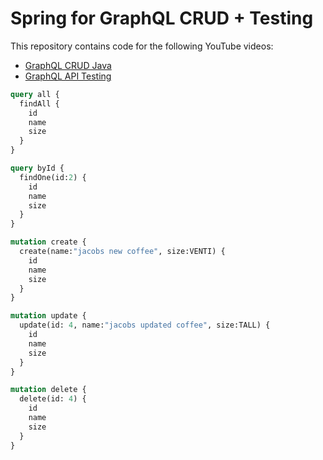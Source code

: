 # Spring for GraphQL CRUD + Testing

This repository contains code for the following YouTube videos: 

- [GraphQL CRUD Java](https://youtu.be/AgSO3rcSuHE)
- [GraphQL API Testing](https://youtu.be/0b0x3C_BTT8)


```graphql
query all {
  findAll {
    id
    name
    size
  }
}

query byId {
  findOne(id:2) {
    id
    name
    size
  }
}

mutation create {
  create(name:"jacobs new coffee", size:VENTI) {
    id
    name
    size
  }
}

mutation update {
  update(id: 4, name:"jacobs updated coffee", size:TALL) {
    id
    name
    size
  }
}

mutation delete {
  delete(id: 4) {
    id
    name
    size
  }
}
```